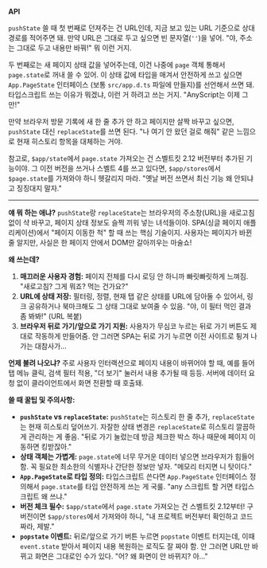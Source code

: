 **API**

`pushState` 쓸 때 첫 번째로 던져주는 건 URL인데, 지금 보고 있는 URL 기준으로 상대 경로를 적어주면 돼. 만약 URL은 그대로 두고 싶으면 빈 문자열(`''`)을 넣어. "야, 주소는 그대로 두고 내용만 바꿔!" 뭐 이런 거지.

두 번째로는 새 페이지 상태 값을 넣어주는데, 이건 나중에 `page` 객체 통해서 `page.state`로 꺼내 쓸 수 있어. 이 상태 값에 타입을 매겨서 안전하게 쓰고 싶으면 `App.PageState` 인터페이스 (보통 `src/app.d.ts` 파일에 만들지)를 선언해서 쓰면 돼. 타입스크립트 쓰는 이유가 뭐겠냐, 이런 거 하려고 쓰는 거지. "AnyScript는 이제 그만!"

만약 브라우저 방문 기록에 새 한 줄 추가 안 하고 페이지만 살짝 바꾸고 싶으면, `pushState` 대신 `replaceState`를 쓰면 된다. "나 여기 안 왔던 걸로 해줘" 같은 느낌으로 현재 히스토리 항목을 대체하는 거야.

참고로, `$app/state`에서 `page.state` 가져오는 건 스벨트킷 2.12 버전부터 추가된 기능이야. 그 이전 버전을 쓰거나 스벨트 4를 쓰고 있다면, `$app/stores`에서 `$page.state`를 가져와야 하니 헷갈리지 마라. "옛날 버전 쓰면서 최신 기능 왜 안되냐고 징징대지 말자."

---

**얘 뭐 하는 애냐?**
`pushState`랑 `replaceState`는 브라우저의 주소창(URL)을 새로고침 없이 샥 바꾸고, 페이지 상태 정보도 슬쩍 끼워 넣는 녀석들이야. SPA(싱글 페이지 애플리케이션)에서 "페이지 이동한 척" 할 때 쓰는 핵심 기술이지. 사용자는 페이지가 바뀐 줄 알지만, 사실은 한 페이지 안에서 DOM만 갈아끼우는 마술쇼!

**왜 쓰는데?**
1.  **매끄러운 사용자 경험:** 페이지 전체를 다시 로딩 안 하니까 빠릿빠릿하게 느껴짐. "새로고침? 그게 뭐죠? 먹는 건가요?"
2.  **URL에 상태 저장:** 필터링, 정렬, 현재 탭 같은 상태를 URL에 담아둘 수 있어서, 링크 공유하거나 북마크해도 그 상태 그대로 보여줄 수 있음. "야, 이 필터 먹인 결과 좀 봐봐!" (URL 복붙)
3.  **브라우저 뒤로 가기/앞으로 가기 지원:** 사용자가 무심코 누르는 뒤로 가기 버튼도 제대로 작동하게 만들어줌. 안 그러면 SPA는 뒤로 가기 누르면 이전 사이트로 튕겨 나가는 대참사가...

**언제 불려 나오냐?**
주로 사용자 인터랙션으로 페이지 내용이 바뀌어야 할 때, 예를 들어 탭 메뉴 클릭, 검색 필터 적용, "더 보기" 눌러서 내용 추가될 때 등등. 서버에 데이터 요청 없이 클라이언트에서 화면 전환할 때 호출돼.

**쓸 때 꿀팁 및 주의사항:**
*   **`pushState` vs `replaceState`:** `pushState`는 히스토리 한 줄 추가, `replaceState`는 현재 히스토리 덮어쓰기. 자잘한 상태 변경은 `replaceState`로 히스토리 깔끔하게 관리하는 게 좋음. "뒤로 가기 눌렀는데 방금 체크한 박스 하나 때문에 페이지 이동하면 킹받잖아."
*   **상태 객체는 가볍게:** `page.state`에 너무 무거운 데이터 넣으면 브라우저가 힘들어함. 꼭 필요한 최소한의 식별자나 간단한 정보만 넣자. "메모리 터지면 니 탓이다."
*   **`App.PageState`로 타입 정의:** 타입스크립트 쓴다면 `App.PageState` 인터페이스 정의해서 `page.state`를 타입 안전하게 쓰는 게 국룰. "any 스크립트 할 거면 타입스크립트 왜 쓰냐."
*   **버전 체크 필수:** `$app/state`에서 `page.state` 가져오는 건 스벨트킷 2.12부터! 구버전이면 `$app/stores`에서 가져와야 하니, "내 프로젝트 버전부터 확인하고 코드 짜라, 제발."
*   **`popstate` 이벤트:** 뒤로/앞으로 가기 버튼 누르면 `popstate` 이벤트 터지는데, 이때 `event.state` 받아서 페이지 내용 복원하는 로직도 잘 짜야 함. 안 그러면 URL만 바뀌고 화면은 그대로인 수가 있다. "어? 왜 화면이 안 바뀌지? 아..."